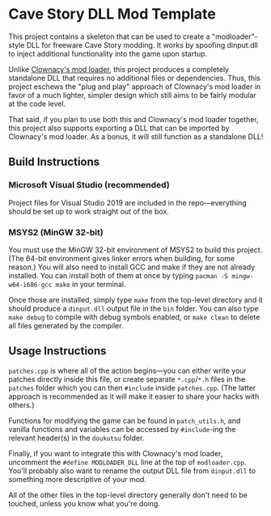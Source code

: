 # Cave Story DLL Mod Template
This project contains a skeleton that can be used to create a
"modloader"-style DLL for freeware Cave Story modding.
It works by spoofing dinput.dll to inject additional functionality
into the game upon startup.

Unlike [Clownacy's mod loader](https://github.com/Clownacy/Cave-Story-Mod-Loader),
this project produces a completely standalone DLL that requires
no additional files or dependencies. Thus, this project eschews the "plug and play"
approach of Clownacy's mod loader in favor of a much lighter, simpler design
which still aims to be fairly modular at the code level.

That said, if you plan to use both this and Clownacy's mod loader together,
this project also supports exporting a DLL that can be imported by
Clownacy's mod loader. As a bonus, it will still function as a standalone DLL!

## Build Instructions

### Microsoft Visual Studio (recommended)
Project files for Visual Studio 2019 are included in the repo—everything should
be set up to work straight out of the box.

### MSYS2 (MinGW 32-bit)
You must use the MinGW 32-bit environment of MSYS2 to build this project.
(The 64-bit environment gives linker errors when building, for some reason.)
You will also need to install GCC and make if they are not already installed.
You can install both of them at once by typing `pacman -S mingw-w64-i686-gcc make`
in your terminal.

Once those are installed, simply type `make` from the top-level directory and it
should produce a `dinput.dll` output file in the `bin` folder.
You can also type `make debug` to compile with debug symbols enabled, or
`make clean` to delete all files generated by the compiler.

## Usage Instructions

`patches.cpp` is where all of the action begins—you can either write your patches
directly inside this file, or create separate `*.cpp`/`*.h` files in the `patches`
folder which you can then `#include` inside `patches.cpp`. (The latter approach is
recommended as it will make it easier to share your hacks with others.)

Functions for modifying the game can be found in `patch_utils.h`, and vanilla
functions and variables can be accessed by `#include`-ing the relevant header(s)
in the `doukutsu` folder.

Finally, if you want to integrate this with Clownacy's mod loader, uncomment the
`#define MODLOADER_DLL` line at the top of `modloader.cpp`. You'll probably also
want to rename the output DLL file from `dinput.dll` to something more descriptive
of your mod.

All of the other files in the top-level directory generally don't need to be touched,
unless you know what you're doing.
